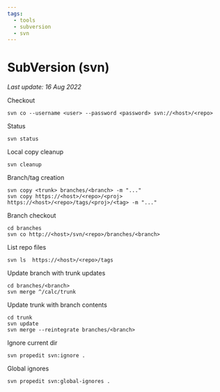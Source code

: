 ```yaml
---
tags:
  - tools
  - subversion
  - svn
---
```


# SubVersion (svn)

*Last update: 16 Aug 2022*


Checkout

    svn co --username <user> --password <password> svn://<host>/<repo>

Status

    svn status

Local copy cleanup

    svn cleanup

Branch/tag creation

    svn copy <trunk> branches/<branch> -m "..."
    svn copy https://<host>/<repo>/<proj>  https://<host>/<repo>/tags/<proj>/<tag> -m "..."

Branch checkout

    cd branches
    svn co http://<host>/svn/<repo>/branches/<branch>

List repo files

    svn ls  https://<host>/<repo>/tags

Update branch with trunk updates

    cd branches/<branch>
    svn merge ^/calc/trunk

Update trunk with branch contents

    cd trunk
    svn update
    svn merge --reintegrate branches/<branch>

Ignore current dir

    svn propedit svn:ignore .

Global ignores

    svn propedit svn:global-ignores .